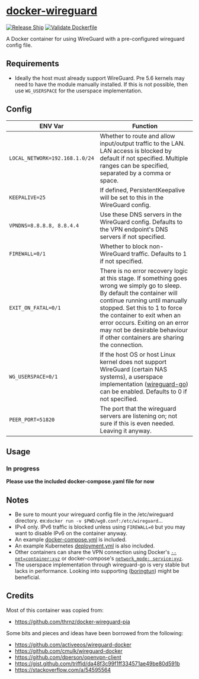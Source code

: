 # [docker-wireguard](https://github.com/pyunramura/docker-wireguard)

[![Release Ship](https://github.com/pyunramura/docker-wireguard/actions/workflows/semver-build-push-release.yaml/badge.svg)](https://github.com/pyunramura/docker-wireguard/actions/workflows/semver-build-push-release.yaml) [![Validate Dockerfile](https://github.com/pyunramura/docker-wireguard/actions/workflows/validate-dockerfile.yaml/badge.svg)](https://github.com/pyunramura/docker-wireguard/actions/workflows/validate-dockerfile.yaml)

A Docker container for using WireGuard with a pre-configured wireguard config file.

## Requirements
* Ideally the host must already support WireGuard. Pre 5.6 kernels may need to have the module manually installed. If this is not possible, then use ```WG_USERSPACE``` for the userspace implementation.

## Config
| ENV Var | Function |
|-------|------|
|```LOCAL_NETWORK=192.168.1.0/24```|Whether to route and allow input/output traffic to the LAN. LAN access is blocked by default if not specified. Multiple ranges can be specified, separated by a comma or space.
|```KEEPALIVE=25```|If defined, PersistentKeepalive will be set to this in the WireGuard config.
|```VPNDNS=8.8.8.8, 8.8.4.4```|Use these DNS servers in the WireGuard config. Defaults to the VPN endpoint's DNS servers if not specified.
|```FIREWALL=0/1```|Whether to block non-WireGuard traffic. Defaults to 1 if not specified.
|```EXIT_ON_FATAL=0/1```|There is no error recovery logic at this stage. If something goes wrong we simply go to sleep. By default the container will continue running until manually stopped. Set this to 1 to force the container to exit when an error occurs. Exiting on an error may not be desirable behaviour if other containers are sharing the connection.
|```WG_USERSPACE=0/1```|If the host OS or host Linux kernel does not support WireGuard (certain NAS systems), a userspace implementation ([wireguard-go](https://git.zx2c4.com/wireguard-go/about/)) can be enabled. Defaults to 0 if not specified.
|```PEER_PORT=51820```|The port that the wireguard servers are listening on; not sure if this is even needed. Leaving it anyway.

## Usage
### In progress
**Please use the included docker-compose.yaml file for now**

## Notes
* Be sure to mount your wireguard config file in the /etc/wireguard directory. ex:```docker run -v $PWD/wg0.conf:/etc/wireguard```...
* IPv4 only. IPv6 traffic is blocked unless using ```FIREWALL=0``` but you may want to disable IPv6 on the container anyway.
* An example [docker-compose.yml](https://github.com/pyunramura/docker-wireguard/blob/main/docker-compose.yaml) is included.
* An example Kubernetes [deployment.yml](https://github.com/pyunramura/docker-wireguard/blob/main/deployment.yaml) is also included.
* Other containers can share the VPN connection using Docker's [```--net=container:xyz```](https://docs.docker.com/engine/reference/run/#network-settings) or docker-compose's [```network_mode: service:xyz```](https://github.com/compose-spec/compose-spec/blob/master/spec.md#network_mode).
* The userspace implementation through wireguard-go is very stable but lacks in performance. Looking into supporting ([boringtun](https://github.com/cloudflare/boringtun)) might be beneficial.

## Credits
Most of this container was copied from:
* https://github.com/thrnz/docker-wireguard-pia

Some bits and pieces and ideas have been borrowed from the following:
* https://github.com/activeeos/wireguard-docker
* https://github.com/cmulk/wireguard-docker
* https://github.com/dperson/openvpn-client
* https://gist.github.com/triffid/da48f3c99f1ff334571ae49be80d591b
* https://stackoverflow.com/a/54595564
